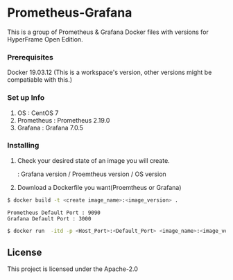 # Prometheus-Grafana

This is a group of Prometheus & Grafana Docker files with versions for HyperFrame Open Edition.

### Prerequisites

Docker 19.03.12 (This is a workspace's version, other versions might be compatiable with this.)

### Set up Info
1) OS : CentOS 7
2) Prometheus : Prometheus 2.19.0
3) Grafana : Grafana 7.0.5

### Installing

1. Check your desired state of an image you will create.

    : Grafana version / Proemtheus version / OS version

2. Download a Dockerfile you want(Proemtheus or Grafana)

```bash
$ docker build -t <create image_name>:<image_version> .
```
	Prometheus Default Port : 9090
	Grafana Default Port : 3000
```bash
$ docker run  -itd -p <Host_Port>:<Default_Port> <image_name>:<image_version> --name <container_name> --privileged -v /sys/fs/cgroup:/sys/fs/cgroup /usr/sbin/init
```

## License

This project is licensed under the Apache-2.0
